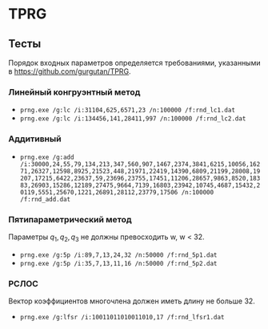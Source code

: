 # TPRG
## Тесты
Порядок входных параметров определяется требованиями, указанными в https://github.com/gurgutan/TPRG.

### Линейный конгруэнтный метод
* `prng.exe /g:lc /i:31104,625,6571,23 /n:100000 /f:rnd_lc1.dat`
* `prng.exe /g:lc /i:134456,141,28411,997 /n:100000 /f:rnd_lc2.dat`

### Аддитивный 
* `prng.exe /g:add /i:30000,24,55,79,134,213,347,560,907,1467,2374,3841,6215,10056,16271,26327,12598,8925,21523,448,21971,22419,14390,6809,21199,28008,19207,17215,6422,23637,59,23696,23755,17451,11206,28657,9863,8520,18383,26903,15286,12189,27475,9664,7139,16803,23942,10745,4687,15432,20119,5551,25670,1221,26891,28112,23779,17506 /n:100000 /f:rnd_add.dat`

### Пятипараметрический метод
Параметры $q_1, q_2, q_3$ не должны превосходить w, w < 32.
* `prng.exe /g:5p /i:89,7,13,24,32 /n:50000 /f:rnd_5p1.dat`
* `prng.exe /g:5p /i:35,7,13,11,16 /n:50000 /f:rnd_5p2.dat`

### РСЛОС
Вектор коэффициентов многочлена должен иметь длину не больше 32.
* `prng.exe /g:lfsr /i:10011011010011010,17 /f:rnd_lfsr1.dat`
